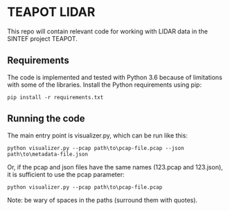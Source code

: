 # TEAPOT LIDAR
This repo will contain relevant code for working with LIDAR data in the SINTEF project TEAPOT.

## Requirements
The code is implemented and tested with Python 3.6 because of limitations with some of the libraries. Install the Python requirements using pip:

```
pip install -r requirements.txt
```

## Running the code
The main entry point is visualizer.py, which can be run like this:

```
python visualizer.py --pcap path\to\pcap-file.pcap --json path\to\metadata-file.json
```

Or, if the pcap and json files have the same names (123.pcap and 123.json), it is sufficient to use the pcap parameter:

```
python visualizer.py --pcap path\to\pcap-file.pcap
```

Note: be wary of spaces in the paths (surround them with quotes).
